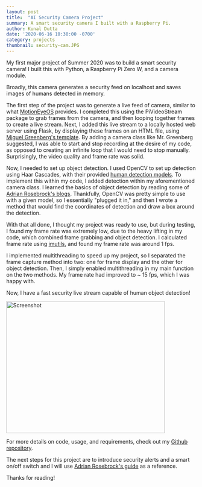 ```yaml
---
layout: post
title:  "AI Security Camera Project"
summary: A smart security camera I built with a Raspberry Pi.
author: Kunal Dutta
date: '2020-06-16 10:30:00 -0700'
category: projects
thumbnail: security-cam.JPG
---
```

My first major project of Summer 2020 was to build a smart security camera! I built this with Python, a Raspberry Pi Zero W, and a camera module.

Broadly, this camera generates a security feed on localhost and saves images of humans detected in memory.

The first step of the project was to generate a live feed of camera, similar to what [MotionEyeOS](https://github.com/ccrisan/motioneyeos) provides.
I completed this using the PiVideoStream package to grab frames from the camera, and then looping together frames to create a live stream.
Next, I added this live stream to a locally hosted web server using Flask, by displaying these frames on an HTML file, using 
[Miguel Greenberg's template](https://blog.miguelgrinberg.com/post/video-streaming-with-flask). By adding a camera class like Mr. Greenberg suggested, 
I was able to start and stop recording at the desire of my code, as opposed to creating an infinite loop that I would need to stop manually.
Surprisingly, the video quality and frame rate was solid.

Now, I needed to set up object detection. I used OpenCV to set up detection using Haar Cascades, with their provided 
[human detection models](https://github.com/opencv/opencv/tree/master/data/haarcascades). To implement this within my code, I added detection within
my aforementioned camera class. I learned the basics of object detection by reading some of 
[Adrian Rosebrock's blogs](https://www.pyimagesearch.com/2017/10/16/raspberry-pi-deep-learning-object-detection-with-opencv/).
Thankfully, OpenCV was pretty simple to use with a given model, so I essentially "plugged it in," and then I wrote a method that would find the
coordinates of detection and draw a box around the detection.

With that all done, I thought my project was ready to use, but during testing, I found my frame rate was extremely low, due to the heavy lifting in my code, which
combined frame grabbing and object detection. I calculated frame rate using [imutils](https://github.com/jrosebr1/imutils/), and found my frame rate
was around 1 fps.

I implemented multithreading to speed up my project, so I separated the frame capture method into two: one for frame display and the other for object detection.
Then, I simply enabled multithreading in my main function on the two methods. My frame rate had improved to ~ 15 fps, which I was happy with.

Now, I have a fast security live stream capable of human object detection!

<img src="https://i.imgur.com/XbX89o3.jpg" alt="Screenshot" height="350px" width="420px"> 

For more details on code, usage, and requirements, check out my [Github repository](https://github.com/kdutta9/AI-SecurityCam).

The next steps for this project are to introduce security alerts and a smart on/off switch and I will use 
[Adrian Rosebrock's guide](https://www.pyimagesearch.com/2019/03/25/building-a-raspberry-pi-security-camera-with-opencv/) as a reference.

Thanks for reading!